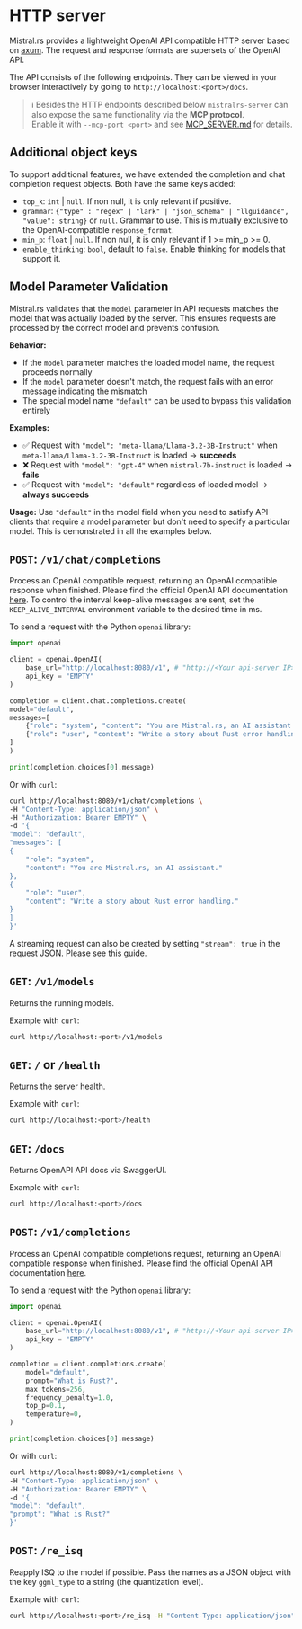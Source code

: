 # HTTP server

Mistral.rs provides a lightweight OpenAI API compatible HTTP server based on [axum](https://github.com/tokio-rs/axum). The request and response formats are supersets of the OpenAI API.

The API consists of the following endpoints. They can be viewed in your browser interactively by going to `http://localhost:<port>/docs`.

> ℹ️  Besides the HTTP endpoints described below `mistralrs-server` can also expose the same functionality via the **MCP protocol**.  
> Enable it with `--mcp-port <port>` and see [MCP_SERVER.md](MCP_SERVER.md) for details.

## Additional object keys

To support additional features, we have extended the completion and chat completion request objects. Both have the same keys added:

- `top_k`: `int` | `null`. If non null, it is only relevant if positive.
- `grammar`: `{"type" : "regex" | "lark" | "json_schema" | "llguidance", "value": string}` or `null`. Grammar to use. This is mutually exclusive to the OpenAI-compatible `response_format`.
- `min_p`: `float` | `null`. If non null, it is only relevant if 1 >= min_p >= 0.
- `enable_thinking`: `bool`, default to `false`. Enable thinking for models that support it.

## Model Parameter Validation

Mistral.rs validates that the `model` parameter in API requests matches the model that was actually loaded by the server. This ensures requests are processed by the correct model and prevents confusion.

**Behavior:**
- If the `model` parameter matches the loaded model name, the request proceeds normally
- If the `model` parameter doesn't match, the request fails with an error message indicating the mismatch
- The special model name `"default"` can be used to bypass this validation entirely

**Examples:**
- ✅ Request with `"model": "meta-llama/Llama-3.2-3B-Instruct"` when `meta-llama/Llama-3.2-3B-Instruct` is loaded → **succeeds**
- ❌ Request with `"model": "gpt-4"` when `mistral-7b-instruct` is loaded → **fails**
- ✅ Request with `"model": "default"` regardless of loaded model → **always succeeds**

**Usage:** Use `"default"` in the model field when you need to satisfy API clients that require a model parameter but don't need to specify a particular model. This is demonstrated in all the examples below.

## `POST`: `/v1/chat/completions`
Process an OpenAI compatible request, returning an OpenAI compatible response when finished. Please find the official OpenAI API documentation [here](https://platform.openai.com/docs/api-reference/chat). To control the interval keep-alive messages are sent, set the `KEEP_ALIVE_INTERVAL` environment variable to the desired time in ms.

To send a request with the Python `openai` library:

```python
import openai

client = openai.OpenAI(
    base_url="http://localhost:8080/v1", # "http://<Your api-server IP>:port"
    api_key = "EMPTY"
)

completion = client.chat.completions.create(
model="default",
messages=[
    {"role": "system", "content": "You are Mistral.rs, an AI assistant."},
    {"role": "user", "content": "Write a story about Rust error handling."}
]
)

print(completion.choices[0].message)
```

Or with `curl`:
```bash
curl http://localhost:8080/v1/chat/completions \
-H "Content-Type: application/json" \
-H "Authorization: Bearer EMPTY" \
-d '{
"model": "default",
"messages": [
{
    "role": "system",
    "content": "You are Mistral.rs, an AI assistant."
},
{
    "role": "user",
    "content": "Write a story about Rust error handling."
}
]
}'
```

A streaming request can also be created by setting `"stream": true` in the request JSON. Please see [this](https://cookbook.openai.com/examples/how_to_stream_completions) guide.

## `GET`: `/v1/models`
Returns the running models. 

Example with `curl`:
```bash
curl http://localhost:<port>/v1/models
```

## `GET`: `/` or `/health`
Returns the server health.

Example with `curl`:
```bash
curl http://localhost:<port>/health
```

## `GET`: `/docs`
Returns OpenAPI API docs via SwaggerUI.

Example with `curl`:
```bash
curl http://localhost:<port>/docs
```

## `POST`: `/v1/completions`
Process an OpenAI compatible completions request, returning an OpenAI compatible response when finished. Please find the official OpenAI API documentation [here](https://platform.openai.com/docs/api-reference/completions). 

To send a request with the Python `openai` library:

```python
import openai

client = openai.OpenAI(
    base_url="http://localhost:8080/v1", # "http://<Your api-server IP>:port"
    api_key = "EMPTY"
)

completion = client.completions.create(
    model="default",
    prompt="What is Rust?",
    max_tokens=256,
    frequency_penalty=1.0,
    top_p=0.1,
    temperature=0,
)

print(completion.choices[0].message)
```

Or with `curl`:
```bash
curl http://localhost:8080/v1/completions \
-H "Content-Type: application/json" \
-H "Authorization: Bearer EMPTY" \
-d '{
"model": "default",
"prompt": "What is Rust?"
}'
```


## `POST`: `/re_isq`
Reapply ISQ to the model if possible. Pass the names as a JSON object with the key `ggml_type` to a string (the quantization level).

Example with `curl`:
```bash
curl http://localhost:<port>/re_isq -H "Content-Type: application/json" -H "Authorization: Bearer EMPTY" -d '{"ggml_type":"4"}'
```
